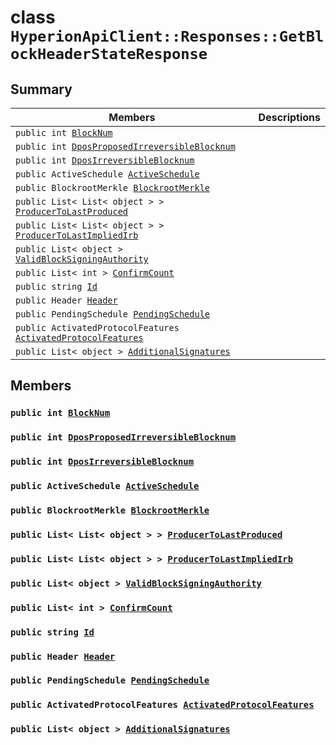# class `HyperionApiClient::Responses::GetBlockHeaderStateResponse` 

## Summary

 Members                        | Descriptions                                
--------------------------------|---------------------------------------------
`public int `[`BlockNum`](#class_hyperion_api_client_1_1_responses_1_1_get_block_header_state_response_1a5c75360929c5cb4353443f5c28de94dd) | 
`public int `[`DposProposedIrreversibleBlocknum`](#class_hyperion_api_client_1_1_responses_1_1_get_block_header_state_response_1aef771b4c01aeded220577ccb5095d993) | 
`public int `[`DposIrreversibleBlocknum`](#class_hyperion_api_client_1_1_responses_1_1_get_block_header_state_response_1a9dfad86d930e9306f5ceb60824f55a7e) | 
`public ActiveSchedule `[`ActiveSchedule`](#class_hyperion_api_client_1_1_responses_1_1_get_block_header_state_response_1a1f217eb11890d27e78d579a1e9657b10) | 
`public BlockrootMerkle `[`BlockrootMerkle`](#class_hyperion_api_client_1_1_responses_1_1_get_block_header_state_response_1a684f33542ef43c6ec125f3fc715199c9) | 
`public List< List< object > > `[`ProducerToLastProduced`](#class_hyperion_api_client_1_1_responses_1_1_get_block_header_state_response_1a6db8d435900aba71dea956666a7e5be2) | 
`public List< List< object > > `[`ProducerToLastImpliedIrb`](#class_hyperion_api_client_1_1_responses_1_1_get_block_header_state_response_1ac4d0410bc4cb4e067d6da6bea17b1d80) | 
`public List< object > `[`ValidBlockSigningAuthority`](#class_hyperion_api_client_1_1_responses_1_1_get_block_header_state_response_1a9144eec641e66200fc0eceb12ffbcdf2) | 
`public List< int > `[`ConfirmCount`](#class_hyperion_api_client_1_1_responses_1_1_get_block_header_state_response_1ad81974046ed79ee3b76758e8875f62ca) | 
`public string `[`Id`](#class_hyperion_api_client_1_1_responses_1_1_get_block_header_state_response_1a186291c875988107b7ace745ea84d4ec) | 
`public Header `[`Header`](#class_hyperion_api_client_1_1_responses_1_1_get_block_header_state_response_1aaab4745fbbb8ab6511c16c6ae5a3138e) | 
`public PendingSchedule `[`PendingSchedule`](#class_hyperion_api_client_1_1_responses_1_1_get_block_header_state_response_1accfbdba41a0ec2500fe9b5ca34288f88) | 
`public ActivatedProtocolFeatures `[`ActivatedProtocolFeatures`](#class_hyperion_api_client_1_1_responses_1_1_get_block_header_state_response_1a7bb2455d889b2071edce4e3e6943f8b6) | 
`public List< object > `[`AdditionalSignatures`](#class_hyperion_api_client_1_1_responses_1_1_get_block_header_state_response_1a308d74ad18bd545c867eb9a13e79f336) | 

## Members

### `public int `[`BlockNum`](#class_hyperion_api_client_1_1_responses_1_1_get_block_header_state_response_1a5c75360929c5cb4353443f5c28de94dd) 

### `public int `[`DposProposedIrreversibleBlocknum`](#class_hyperion_api_client_1_1_responses_1_1_get_block_header_state_response_1aef771b4c01aeded220577ccb5095d993) 

### `public int `[`DposIrreversibleBlocknum`](#class_hyperion_api_client_1_1_responses_1_1_get_block_header_state_response_1a9dfad86d930e9306f5ceb60824f55a7e) 

### `public ActiveSchedule `[`ActiveSchedule`](#class_hyperion_api_client_1_1_responses_1_1_get_block_header_state_response_1a1f217eb11890d27e78d579a1e9657b10) 

### `public BlockrootMerkle `[`BlockrootMerkle`](#class_hyperion_api_client_1_1_responses_1_1_get_block_header_state_response_1a684f33542ef43c6ec125f3fc715199c9) 

### `public List< List< object > > `[`ProducerToLastProduced`](#class_hyperion_api_client_1_1_responses_1_1_get_block_header_state_response_1a6db8d435900aba71dea956666a7e5be2) 

### `public List< List< object > > `[`ProducerToLastImpliedIrb`](#class_hyperion_api_client_1_1_responses_1_1_get_block_header_state_response_1ac4d0410bc4cb4e067d6da6bea17b1d80) 

### `public List< object > `[`ValidBlockSigningAuthority`](#class_hyperion_api_client_1_1_responses_1_1_get_block_header_state_response_1a9144eec641e66200fc0eceb12ffbcdf2) 

### `public List< int > `[`ConfirmCount`](#class_hyperion_api_client_1_1_responses_1_1_get_block_header_state_response_1ad81974046ed79ee3b76758e8875f62ca) 

### `public string `[`Id`](#class_hyperion_api_client_1_1_responses_1_1_get_block_header_state_response_1a186291c875988107b7ace745ea84d4ec) 

### `public Header `[`Header`](#class_hyperion_api_client_1_1_responses_1_1_get_block_header_state_response_1aaab4745fbbb8ab6511c16c6ae5a3138e) 

### `public PendingSchedule `[`PendingSchedule`](#class_hyperion_api_client_1_1_responses_1_1_get_block_header_state_response_1accfbdba41a0ec2500fe9b5ca34288f88) 

### `public ActivatedProtocolFeatures `[`ActivatedProtocolFeatures`](#class_hyperion_api_client_1_1_responses_1_1_get_block_header_state_response_1a7bb2455d889b2071edce4e3e6943f8b6) 

### `public List< object > `[`AdditionalSignatures`](#class_hyperion_api_client_1_1_responses_1_1_get_block_header_state_response_1a308d74ad18bd545c867eb9a13e79f336) 

